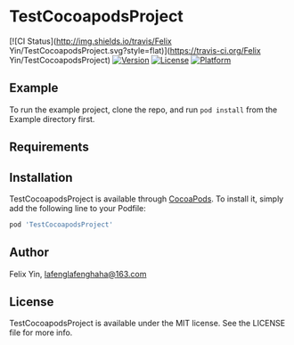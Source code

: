 # TestCocoapodsProject

[![CI Status](http://img.shields.io/travis/Felix Yin/TestCocoapodsProject.svg?style=flat)](https://travis-ci.org/Felix Yin/TestCocoapodsProject)
[![Version](https://img.shields.io/cocoapods/v/TestCocoapodsProject.svg?style=flat)](http://cocoapods.org/pods/TestCocoapodsProject)
[![License](https://img.shields.io/cocoapods/l/TestCocoapodsProject.svg?style=flat)](http://cocoapods.org/pods/TestCocoapodsProject)
[![Platform](https://img.shields.io/cocoapods/p/TestCocoapodsProject.svg?style=flat)](http://cocoapods.org/pods/TestCocoapodsProject)

## Example

To run the example project, clone the repo, and run `pod install` from the Example directory first.

## Requirements

## Installation

TestCocoapodsProject is available through [CocoaPods](http://cocoapods.org). To install
it, simply add the following line to your Podfile:

```ruby
pod 'TestCocoapodsProject'
```

## Author

Felix Yin, lafenglafenghaha@163.com

## License

TestCocoapodsProject is available under the MIT license. See the LICENSE file for more info.
